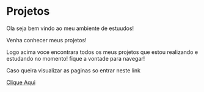 # Projetos
Ola seja bem vindo ao meu ambiente de estuudos!

Venha conhecer meus projetos!

Logo acima voce encontrara todos os meus projetos que estou realizando e estudando no momento! fique a vontade para navegar!

Caso queira visualizar as paginas so entrar neste link

[Clique Aqui](https://feaguilera.github.io/Projetos-de-Estudos/Estudos/index.html)
